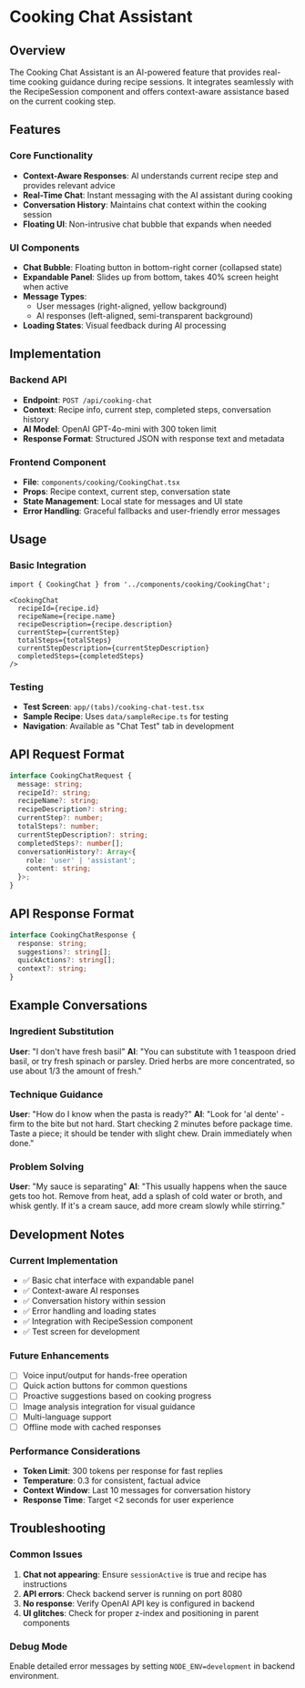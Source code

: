 # Cooking Chat Assistant

## Overview

The Cooking Chat Assistant is an AI-powered feature that provides real-time cooking guidance during recipe sessions. It integrates seamlessly with the RecipeSession component and offers context-aware assistance based on the current cooking step.

## Features

### Core Functionality
- **Context-Aware Responses**: AI understands current recipe step and provides relevant advice
- **Real-Time Chat**: Instant messaging with the AI assistant during cooking
- **Conversation History**: Maintains chat context within the cooking session
- **Floating UI**: Non-intrusive chat bubble that expands when needed

### UI Components
- **Chat Bubble**: Floating button in bottom-right corner (collapsed state)
- **Expandable Panel**: Slides up from bottom, takes 40% screen height when active
- **Message Types**: 
  - User messages (right-aligned, yellow background)
  - AI responses (left-aligned, semi-transparent background)
- **Loading States**: Visual feedback during AI processing

## Implementation

### Backend API
- **Endpoint**: `POST /api/cooking-chat`
- **Context**: Recipe info, current step, completed steps, conversation history
- **AI Model**: OpenAI GPT-4o-mini with 300 token limit
- **Response Format**: Structured JSON with response text and metadata

### Frontend Component
- **File**: `components/cooking/CookingChat.tsx`
- **Props**: Recipe context, current step, conversation state
- **State Management**: Local state for messages and UI state
- **Error Handling**: Graceful fallbacks and user-friendly error messages

## Usage

### Basic Integration
```tsx
import { CookingChat } from '../components/cooking/CookingChat';

<CookingChat
  recipeId={recipe.id}
  recipeName={recipe.name}
  recipeDescription={recipe.description}
  currentStep={currentStep}
  totalSteps={totalSteps}
  currentStepDescription={currentStepDescription}
  completedSteps={completedSteps}
/>
```

### Testing
- **Test Screen**: `app/(tabs)/cooking-chat-test.tsx`
- **Sample Recipe**: Uses `data/sampleRecipe.ts` for testing
- **Navigation**: Available as "Chat Test" tab in development

## API Request Format

```typescript
interface CookingChatRequest {
  message: string;
  recipeId?: string;
  recipeName?: string;
  recipeDescription?: string;
  currentStep?: number;
  totalSteps?: number;
  currentStepDescription?: string;
  completedSteps?: number[];
  conversationHistory?: Array<{
    role: 'user' | 'assistant';
    content: string;
  }>;
}
```

## API Response Format

```typescript
interface CookingChatResponse {
  response: string;
  suggestions?: string[];
  quickActions?: string[];
  context?: string;
}
```

## Example Conversations

### Ingredient Substitution
**User**: "I don't have fresh basil"
**AI**: "You can substitute with 1 teaspoon dried basil, or try fresh spinach or parsley. Dried herbs are more concentrated, so use about 1/3 the amount of fresh."

### Technique Guidance
**User**: "How do I know when the pasta is ready?"
**AI**: "Look for 'al dente' - firm to the bite but not hard. Start checking 2 minutes before package time. Taste a piece; it should be tender with slight chew. Drain immediately when done."

### Problem Solving
**User**: "My sauce is separating"
**AI**: "This usually happens when the sauce gets too hot. Remove from heat, add a splash of cold water or broth, and whisk gently. If it's a cream sauce, add more cream slowly while stirring."

## Development Notes

### Current Implementation
- ✅ Basic chat interface with expandable panel
- ✅ Context-aware AI responses
- ✅ Conversation history within session
- ✅ Error handling and loading states
- ✅ Integration with RecipeSession component
- ✅ Test screen for development

### Future Enhancements
- [ ] Voice input/output for hands-free operation
- [ ] Quick action buttons for common questions
- [ ] Proactive suggestions based on cooking progress
- [ ] Image analysis integration for visual guidance
- [ ] Multi-language support
- [ ] Offline mode with cached responses

### Performance Considerations
- **Token Limit**: 300 tokens per response for fast replies
- **Temperature**: 0.3 for consistent, factual advice
- **Context Window**: Last 10 messages for conversation history
- **Response Time**: Target <2 seconds for user experience

## Troubleshooting

### Common Issues
1. **Chat not appearing**: Ensure `sessionActive` is true and recipe has instructions
2. **API errors**: Check backend server is running on port 8080
3. **No response**: Verify OpenAI API key is configured in backend
4. **UI glitches**: Check for proper z-index and positioning in parent components

### Debug Mode
Enable detailed error messages by setting `NODE_ENV=development` in backend environment. 